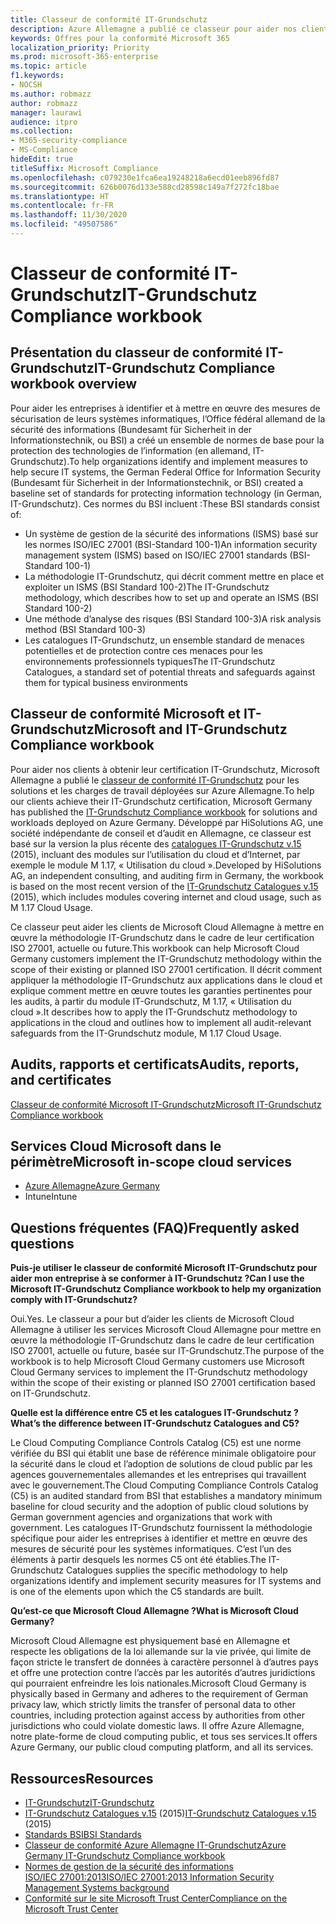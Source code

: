 ```yaml
---
title: Classeur de conformité IT-Grundschutz
description: Azure Allemagne a publié ce classeur pour aider nos clients à obtenir la certification IT Grundschutz.
keywords: Offres pour la conformité Microsoft 365
localization_priority: Priority
ms.prod: microsoft-365-enterprise
ms.topic: article
f1.keywords:
- NOCSH
ms.author: robmazz
author: robmazz
manager: laurawi
audience: itpro
ms.collection:
- M365-security-compliance
- MS-Compliance
hideEdit: true
titleSuffix: Microsoft Compliance
ms.openlocfilehash: c079230e1fca6ea19248218a6ecd01eeb896fd87
ms.sourcegitcommit: 626b0076d133e588cd28598c149a7f272fc18bae
ms.translationtype: HT
ms.contentlocale: fr-FR
ms.lasthandoff: 11/30/2020
ms.locfileid: "49507586"
---
```

# <a name="it-grundschutz-compliance-workbook"></a><span data-ttu-id="a95ea-104">Classeur de conformité IT-Grundschutz</span><span class="sxs-lookup"><span data-stu-id="a95ea-104">IT-Grundschutz Compliance workbook</span></span>

## <a name="it-grundschutz-compliance-workbook-overview"></a><span data-ttu-id="a95ea-105">Présentation du classeur de conformité IT-Grundschutz</span><span class="sxs-lookup"><span data-stu-id="a95ea-105">IT-Grundschutz Compliance workbook overview</span></span>

<span data-ttu-id="a95ea-106">Pour aider les entreprises à identifier et à mettre en œuvre des mesures de sécurisation de leurs systèmes informatiques, l’Office fédéral allemand de la sécurité des informations (Bundesamt für Sicherheit in der Informationstechnik, ou BSI) a créé un ensemble de normes de base pour la protection des technologies de l’information (en allemand, IT-Grundschutz).</span><span class="sxs-lookup"><span data-stu-id="a95ea-106">To help organizations identify and implement measures to help secure IT systems, the German Federal Office for Information Security (Bundesamt für Sicherheit in der Informationstechnik, or BSI) created a baseline set of standards for protecting information technology (in German, IT-Grundschutz).</span></span> <span data-ttu-id="a95ea-107">Ces normes du BSI incluent :</span><span class="sxs-lookup"><span data-stu-id="a95ea-107">These BSI standards consist of:</span></span>

- <span data-ttu-id="a95ea-108">Un système de gestion de la sécurité des informations (ISMS) basé sur les normes ISO/IEC 27001 (BSI-Standard 100-1)</span><span class="sxs-lookup"><span data-stu-id="a95ea-108">An information security management system (ISMS) based on ISO/IEC 27001 standards (BSI-Standard 100-1)</span></span>
- <span data-ttu-id="a95ea-109">La méthodologie IT-Grundschutz, qui décrit comment mettre en place et exploiter un ISMS (BSI Standard 100-2)</span><span class="sxs-lookup"><span data-stu-id="a95ea-109">The IT-Grundschutz methodology, which describes how to set up and operate an ISMS (BSI Standard 100-2)</span></span>
- <span data-ttu-id="a95ea-110">Une méthode d’analyse des risques (BSI Standard 100-3)</span><span class="sxs-lookup"><span data-stu-id="a95ea-110">A risk analysis method (BSI Standard 100-3)</span></span>
- <span data-ttu-id="a95ea-111">Les catalogues IT-Grundschutz, un ensemble standard de menaces potentielles et de protection contre ces menaces pour les environnements professionnels typiques</span><span class="sxs-lookup"><span data-stu-id="a95ea-111">The IT-Grundschutz Catalogues, a standard set of potential threats and safeguards against them for typical business environments</span></span>

## <a name="microsoft-and-it-grundschutz-compliance-workbook"></a><span data-ttu-id="a95ea-112">Classeur de conformité Microsoft et IT-Grundschutz</span><span class="sxs-lookup"><span data-stu-id="a95ea-112">Microsoft and IT-Grundschutz Compliance workbook</span></span>

<span data-ttu-id="a95ea-113">Pour aider nos clients à obtenir leur certification IT-Grundschutz, Microsoft Allemagne a publié le [classeur de conformité IT-Grundschutz](https://aka.ms/grundschutzworkbook) pour les solutions et les charges de travail déployées sur Azure Allemagne.</span><span class="sxs-lookup"><span data-stu-id="a95ea-113">To help our clients achieve their IT-Grundschutz certification, Microsoft Germany has published the [IT-Grundschutz Compliance workbook](https://aka.ms/grundschutzworkbook) for solutions and workloads deployed on Azure Germany.</span></span> <span data-ttu-id="a95ea-114">Développé par HiSolutions AG, une société indépendante de conseil et d’audit en Allemagne, ce classeur est basé sur la version la plus récente des [catalogues IT-Grundschutz v.15](https://www.bsi.bund.de/SharedDocs/Downloads/DE/BSI/Grundschutz/International/GSK_15_EL_EN_Draft.pdf?__blob=publicationFile&v=2) (2015), incluant des modules sur l’utilisation du cloud et d’Internet, par exemple le module M 1.17, « Utilisation du cloud ».</span><span class="sxs-lookup"><span data-stu-id="a95ea-114">Developed by HiSolutions AG, an independent consulting, and auditing firm in Germany, the workbook is based on the most recent version of the [IT-Grundschutz Catalogues v.15](https://www.bsi.bund.de/SharedDocs/Downloads/DE/BSI/Grundschutz/International/GSK_15_EL_EN_Draft.pdf?__blob=publicationFile&v=2) (2015), which includes modules covering internet and cloud usage, such as M 1.17 Cloud Usage.</span></span>

<span data-ttu-id="a95ea-115">Ce classeur peut aider les clients de Microsoft Cloud Allemagne à mettre en œuvre la méthodologie IT-Grundschutz dans le cadre de leur certification ISO 27001, actuelle ou future.</span><span class="sxs-lookup"><span data-stu-id="a95ea-115">This workbook can help Microsoft Cloud Germany customers implement the IT-Grundschutz methodology within the scope of their existing or planned ISO 27001 certification.</span></span> <span data-ttu-id="a95ea-116">Il décrit comment appliquer la méthodologie IT-Grundschutz aux applications dans le cloud et explique comment mettre en œuvre toutes les garanties pertinentes pour les audits, à partir du module IT-Grundschutz, M 1.17, « Utilisation du cloud ».</span><span class="sxs-lookup"><span data-stu-id="a95ea-116">It describes how to apply the IT-Grundschutz methodology to applications in the cloud and outlines how to implement all audit-relevant safeguards from the IT-Grundschutz module, M 1.17 Cloud Usage.</span></span>

## <a name="audits-reports-and-certificates"></a><span data-ttu-id="a95ea-117">Audits, rapports et certificats</span><span class="sxs-lookup"><span data-stu-id="a95ea-117">Audits, reports, and certificates</span></span>

[<span data-ttu-id="a95ea-118">Classeur de conformité Microsoft IT-Grundschutz</span><span class="sxs-lookup"><span data-stu-id="a95ea-118">Microsoft IT-Grundschutz Compliance workbook</span></span>](https://aka.ms/grundschutzworkbook)

## <a name="microsoft-in-scope-cloud-services"></a><span data-ttu-id="a95ea-119">Services Cloud Microsoft dans le périmètre</span><span class="sxs-lookup"><span data-stu-id="a95ea-119">Microsoft in-scope cloud services</span></span>

- [<span data-ttu-id="a95ea-120">Azure Allemagne</span><span class="sxs-lookup"><span data-stu-id="a95ea-120">Azure Germany</span></span>](https://aka.ms/AzureCompliance)
- <span data-ttu-id="a95ea-121">Intune</span><span class="sxs-lookup"><span data-stu-id="a95ea-121">Intune</span></span>

## <a name="frequently-asked-questions"></a><span data-ttu-id="a95ea-122">Questions fréquentes (FAQ)</span><span class="sxs-lookup"><span data-stu-id="a95ea-122">Frequently asked questions</span></span>

<span data-ttu-id="a95ea-123">**Puis-je utiliser le classeur de conformité Microsoft IT-Grundschutz pour aider mon entreprise à se conformer à IT-Grundschutz ?**</span><span class="sxs-lookup"><span data-stu-id="a95ea-123">**Can I use the Microsoft IT-Grundschutz Compliance workbook to help my organization comply with IT-Grundschutz?**</span></span>

<span data-ttu-id="a95ea-124">Oui.</span><span class="sxs-lookup"><span data-stu-id="a95ea-124">Yes.</span></span> <span data-ttu-id="a95ea-125">Le classeur a pour but d’aider les clients de Microsoft Cloud Allemagne à utiliser les services Microsoft Cloud Allemagne pour mettre en œuvre la méthodologie IT-Grundschutz dans le cadre de leur certification ISO 27001, actuelle ou future, basée sur IT-Grundschutz.</span><span class="sxs-lookup"><span data-stu-id="a95ea-125">The purpose of the workbook is to help Microsoft Cloud Germany customers use Microsoft Cloud Germany services to implement the IT-Grundschutz methodology within the scope of their existing or planned ISO 27001 certification based on IT-Grundschutz.</span></span>

<span data-ttu-id="a95ea-126">**Quelle est la différence entre C5 et les catalogues IT-Grundschutz ?**</span><span class="sxs-lookup"><span data-stu-id="a95ea-126">**What’s the difference between IT-Grundschutz Catalogues and C5?**</span></span>

<span data-ttu-id="a95ea-127">Le Cloud Computing Compliance Controls Catalog (C5) est une norme vérifiée du BSI qui établit une base de référence minimale obligatoire pour la sécurité dans le cloud et l’adoption de solutions de cloud public par les agences gouvernementales allemandes et les entreprises qui travaillent avec le gouvernement.</span><span class="sxs-lookup"><span data-stu-id="a95ea-127">The Cloud Computing Compliance Controls Catalog (C5) is an audited standard from BSI that establishes a mandatory minimum baseline for cloud security and the adoption of public cloud solutions by German government agencies and organizations that work with government.</span></span> <span data-ttu-id="a95ea-128">Les catalogues IT-Grundschutz fournissent la méthodologie spécifique pour aider les entreprises à identifier et mettre en œuvre des mesures de sécurité pour les systèmes informatiques. C’est l’un des éléments à partir desquels les normes C5 ont été établies.</span><span class="sxs-lookup"><span data-stu-id="a95ea-128">The IT-Grundschutz Catalogues supplies the specific methodology to help organizations identify and implement security measures for IT systems and is one of the elements upon which the C5 standards are built.</span></span>

<span data-ttu-id="a95ea-129">**Qu’est-ce que Microsoft Cloud Allemagne ?**</span><span class="sxs-lookup"><span data-stu-id="a95ea-129">**What is Microsoft Cloud Germany?**</span></span>

<span data-ttu-id="a95ea-130">Microsoft Cloud Allemagne est physiquement basé en Allemagne et respecte les obligations de la loi allemande sur la vie privée, qui limite de façon stricte le transfert de données à caractère personnel à d’autres pays et offre une protection contre l’accès par les autorités d’autres juridictions qui pourraient enfreindre les lois nationales.</span><span class="sxs-lookup"><span data-stu-id="a95ea-130">Microsoft Cloud Germany is physically based in Germany and adheres to the requirement of German privacy law, which strictly limits the transfer of personal data to other countries, including protection against access by authorities from other jurisdictions who could violate domestic laws.</span></span> <span data-ttu-id="a95ea-131">Il offre Azure Allemagne, notre plate-forme de cloud computing public, et tous ses services.</span><span class="sxs-lookup"><span data-stu-id="a95ea-131">It offers Azure Germany, our public cloud computing platform, and all its services.</span></span>

## <a name="resources"></a><span data-ttu-id="a95ea-132">Ressources</span><span class="sxs-lookup"><span data-stu-id="a95ea-132">Resources</span></span>

- [<span data-ttu-id="a95ea-133">IT-Grundschutz</span><span class="sxs-lookup"><span data-stu-id="a95ea-133">IT-Grundschutz</span></span>](https://www.bsi.bund.de/EN/Topics/ITGrundschutz/ITGrundschutzHome/itgrundschutzhome_node.html;jsessionid=5ABC53411232B460035220974AE634C4.1_cid351)
- <span data-ttu-id="a95ea-134">[IT-Grundschutz Catalogues v.15](https://www.bsi.bund.de/SharedDocs/Downloads/DE/BSI/Grundschutz/International/GSK_15_EL_EN_Draft.pdf?__blob=publicationFile&v=2) (2015)</span><span class="sxs-lookup"><span data-stu-id="a95ea-134">[IT-Grundschutz Catalogues v.15](https://www.bsi.bund.de/SharedDocs/Downloads/DE/BSI/Grundschutz/International/GSK_15_EL_EN_Draft.pdf?__blob=publicationFile&v=2) (2015)</span></span>
- [<span data-ttu-id="a95ea-135">Standards BSI</span><span class="sxs-lookup"><span data-stu-id="a95ea-135">BSI Standards</span></span>](https://www.bsi.bund.de/EN/Publications/BSIStandards/BSIStandards_node.html)
- [<span data-ttu-id="a95ea-136">Classeur de conformité Azure Allemagne IT-Grundschutz</span><span class="sxs-lookup"><span data-stu-id="a95ea-136">Azure Germany IT-Grundschutz Compliance workbook</span></span>](https://aka.ms/grundschutzworkbook)
- [<span data-ttu-id="a95ea-137">Normes de gestion de la sécurité des informations ISO/IEC 27001:2013</span><span class="sxs-lookup"><span data-stu-id="a95ea-137">ISO/IEC 27001:2013 Information Security Management Systems background</span></span>](offering-iso-27001.md)
- [<span data-ttu-id="a95ea-138">Conformité sur le site Microsoft Trust Center</span><span class="sxs-lookup"><span data-stu-id="a95ea-138">Compliance on the Microsoft Trust Center</span></span>](https://www.microsoft.com/trust-center/compliance/compliance-overview)
